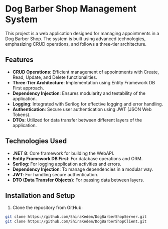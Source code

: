 # Dog Barber Shop Management System

This project is a web application designed for managing appointments in a Dog Barber Shop. The system is built using advanced technologies, emphasizing CRUD operations, and follows a three-tier architecture. 

## Features

- **CRUD Operations**: Efficient management of appointments with Create, Read, Update, and Delete functionalities.
- **Three-Tier Architecture**: Implementation using Entity Framework DB First approach.
- **Dependency Injection**: Ensures modularity and testability of the application.
- **Logging**: Integrated with Serilog for effective logging and error handling.
- **Authentication**: Secure user authentication using JWT (JSON Web Tokens).
- **DTOs**: Utilized for data transfer between different layers of the application.

## Technologies Used

- **.NET 8**: Core framework for building the WebAPI.
- **Entity Framework DB First**: For database operations and ORM.
- **Serilog**: For logging application activities and errors.
- **Dependency Injection**: To manage dependencies in a modular way.
- **JWT**: For handling secure authentication.
- **DTO (Data Transfer Objects)**: For passing data between layers.

## Installation and Setup

1. Clone the repository from GitHub:

```bash
git clone https://github.com/ShiraKedem/DogBarberShopServer.git
git clone https://github.com/ShiraKedem/DogBarberShopClient.git




